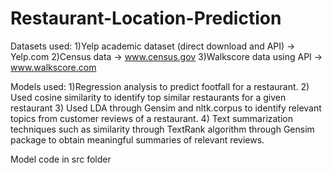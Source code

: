 # Restaurant-Location-Prediction

Datasets used: 
1)Yelp academic dataset (direct download and API) -> Yelp.com 
2)Census data -> www.census.gov 
3)Walkscore data using API -> www.walkscore.com


Models used: 
1)Regression analysis to predict footfall for a restaurant. 
2) Used cosine similarity to identify top similar restaurants for a given restaurant 
3) Used LDA through Gensim and nltk.corpus to identify relevant topics from customer reviews of a restaurant.
4) Text summarization techniques such as similarity through TextRank algorithm through Gensim package to obtain meaningful summaries of relevant reviews.

Model code in src folder 


